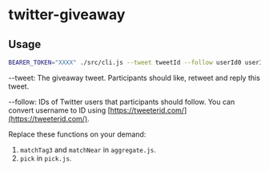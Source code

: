 # twitter-giveaway

## Usage

```bash
BEARER_TOKEN="XXXX" ./src/cli.js --tweet tweetId --follow userId0 userId1 --outputFile ./winners.csv
```

--tweet: The giveaway tweet. Participants should like, retweet and reply this tweet.

--follow: IDs of Twitter users that participants should follow. You can convert username to ID using [https://tweeterid.com/](https://tweeterid.com/).

Replace these functions on your demand:

1. `matchTag3` and `matchNear` in `aggregate.js`.
2. `pick` in `pick.js`.
